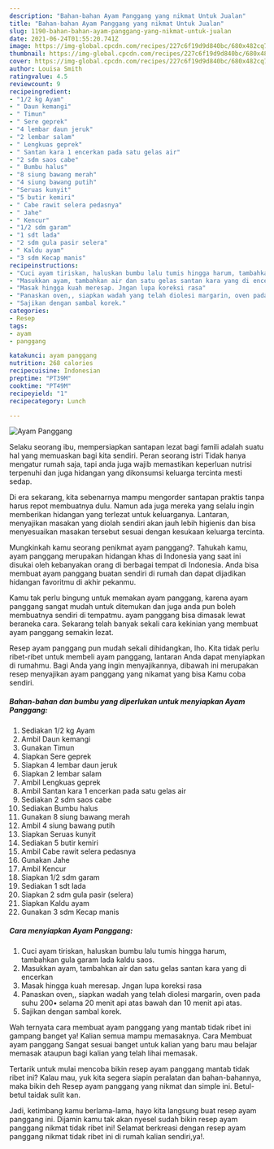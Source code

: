 ```yaml
---
description: "Bahan-bahan Ayam Panggang yang nikmat Untuk Jualan"
title: "Bahan-bahan Ayam Panggang yang nikmat Untuk Jualan"
slug: 1190-bahan-bahan-ayam-panggang-yang-nikmat-untuk-jualan
date: 2021-06-24T01:55:20.741Z
image: https://img-global.cpcdn.com/recipes/227c6f19d9d840bc/680x482cq70/ayam-panggang-foto-resep-utama.jpg
thumbnail: https://img-global.cpcdn.com/recipes/227c6f19d9d840bc/680x482cq70/ayam-panggang-foto-resep-utama.jpg
cover: https://img-global.cpcdn.com/recipes/227c6f19d9d840bc/680x482cq70/ayam-panggang-foto-resep-utama.jpg
author: Louisa Smith
ratingvalue: 4.5
reviewcount: 9
recipeingredient:
- "1/2 kg Ayam"
- " Daun kemangi"
- " Timun"
- " Sere geprek"
- "4 lembar daun jeruk"
- "2 lembar salam"
- " Lengkuas geprek"
- " Santan kara 1 encerkan pada satu gelas air"
- "2 sdm saos cabe"
- " Bumbu halus"
- "8 siung bawang merah"
- "4 siung bawang putih"
- "Seruas kunyit"
- "5 butir kemiri"
- " Cabe rawit selera pedasnya"
- " Jahe"
- " Kencur"
- "1/2 sdm garam"
- "1 sdt lada"
- "2 sdm gula pasir selera"
- " Kaldu ayam"
- "3 sdm Kecap manis"
recipeinstructions:
- "Cuci ayam tiriskan, haluskan bumbu lalu tumis hingga harum, tambahkan gula garam lada kaldu saos."
- "Masukkan ayam, tambahkan air dan satu gelas santan kara yang di encerkan"
- "Masak hingga kuah meresap. Jngan lupa koreksi rasa"
- "Panaskan oven,, siapkan wadah yang telah diolesi margarin, oven pada suhu 200• selama 20 menit api atas bawah dan 10 menit api atas."
- "Sajikan dengan sambal korek."
categories:
- Resep
tags:
- ayam
- panggang

katakunci: ayam panggang 
nutrition: 268 calories
recipecuisine: Indonesian
preptime: "PT39M"
cooktime: "PT49M"
recipeyield: "1"
recipecategory: Lunch

---
```



![Ayam Panggang](https://img-global.cpcdn.com/recipes/227c6f19d9d840bc/680x482cq70/ayam-panggang-foto-resep-utama.jpg)

Selaku seorang ibu, mempersiapkan santapan lezat bagi famili adalah suatu hal yang memuaskan bagi kita sendiri. Peran seorang istri Tidak hanya mengatur rumah saja, tapi anda juga wajib memastikan keperluan nutrisi terpenuhi dan juga hidangan yang dikonsumsi keluarga tercinta mesti sedap.

Di era  sekarang, kita sebenarnya mampu mengorder santapan praktis tanpa harus repot membuatnya dulu. Namun ada juga mereka yang selalu ingin memberikan hidangan yang terlezat untuk keluarganya. Lantaran, menyajikan masakan yang diolah sendiri akan jauh lebih higienis dan bisa menyesuaikan masakan tersebut sesuai dengan kesukaan keluarga tercinta. 



Mungkinkah kamu seorang penikmat ayam panggang?. Tahukah kamu, ayam panggang merupakan hidangan khas di Indonesia yang saat ini disukai oleh kebanyakan orang di berbagai tempat di Indonesia. Anda bisa membuat ayam panggang buatan sendiri di rumah dan dapat dijadikan hidangan favoritmu di akhir pekanmu.

Kamu tak perlu bingung untuk memakan ayam panggang, karena ayam panggang sangat mudah untuk ditemukan dan juga anda pun boleh membuatnya sendiri di tempatmu. ayam panggang bisa dimasak lewat beraneka cara. Sekarang telah banyak sekali cara kekinian yang membuat ayam panggang semakin lezat.

Resep ayam panggang pun mudah sekali dihidangkan, lho. Kita tidak perlu ribet-ribet untuk membeli ayam panggang, lantaran Anda dapat menyiapkan di rumahmu. Bagi Anda yang ingin menyajikannya, dibawah ini merupakan resep menyajikan ayam panggang yang nikamat yang bisa Kamu coba sendiri.

<!--inarticleads1-->

##### Bahan-bahan dan bumbu yang diperlukan untuk menyiapkan Ayam Panggang:

1. Sediakan 1/2 kg Ayam
1. Ambil  Daun kemangi
1. Gunakan  Timun
1. Siapkan  Sere geprek
1. Siapkan 4 lembar daun jeruk
1. Siapkan 2 lembar salam
1. Ambil  Lengkuas geprek
1. Ambil  Santan kara 1 encerkan pada satu gelas air
1. Sediakan 2 sdm saos cabe
1. Sediakan  Bumbu halus
1. Gunakan 8 siung bawang merah
1. Ambil 4 siung bawang putih
1. Siapkan Seruas kunyit
1. Sediakan 5 butir kemiri
1. Ambil  Cabe rawit selera pedasnya
1. Gunakan  Jahe
1. Ambil  Kencur
1. Siapkan 1/2 sdm garam
1. Sediakan 1 sdt lada
1. Siapkan 2 sdm gula pasir (selera)
1. Siapkan  Kaldu ayam
1. Gunakan 3 sdm Kecap manis




<!--inarticleads2-->

##### Cara menyiapkan Ayam Panggang:

1. Cuci ayam tiriskan, haluskan bumbu lalu tumis hingga harum, tambahkan gula garam lada kaldu saos.
1. Masukkan ayam, tambahkan air dan satu gelas santan kara yang di encerkan
1. Masak hingga kuah meresap. Jngan lupa koreksi rasa
1. Panaskan oven,, siapkan wadah yang telah diolesi margarin, oven pada suhu 200• selama 20 menit api atas bawah dan 10 menit api atas.
1. Sajikan dengan sambal korek.




Wah ternyata cara membuat ayam panggang yang mantab tidak ribet ini gampang banget ya! Kalian semua mampu memasaknya. Cara Membuat ayam panggang Sangat sesuai banget untuk kalian yang baru mau belajar memasak ataupun bagi kalian yang telah lihai memasak.

Tertarik untuk mulai mencoba bikin resep ayam panggang mantab tidak ribet ini? Kalau mau, yuk kita segera siapin peralatan dan bahan-bahannya, maka bikin deh Resep ayam panggang yang nikmat dan simple ini. Betul-betul taidak sulit kan. 

Jadi, ketimbang kamu berlama-lama, hayo kita langsung buat resep ayam panggang ini. Dijamin kamu tak akan nyesel sudah bikin resep ayam panggang nikmat tidak ribet ini! Selamat berkreasi dengan resep ayam panggang nikmat tidak ribet ini di rumah kalian sendiri,ya!.

